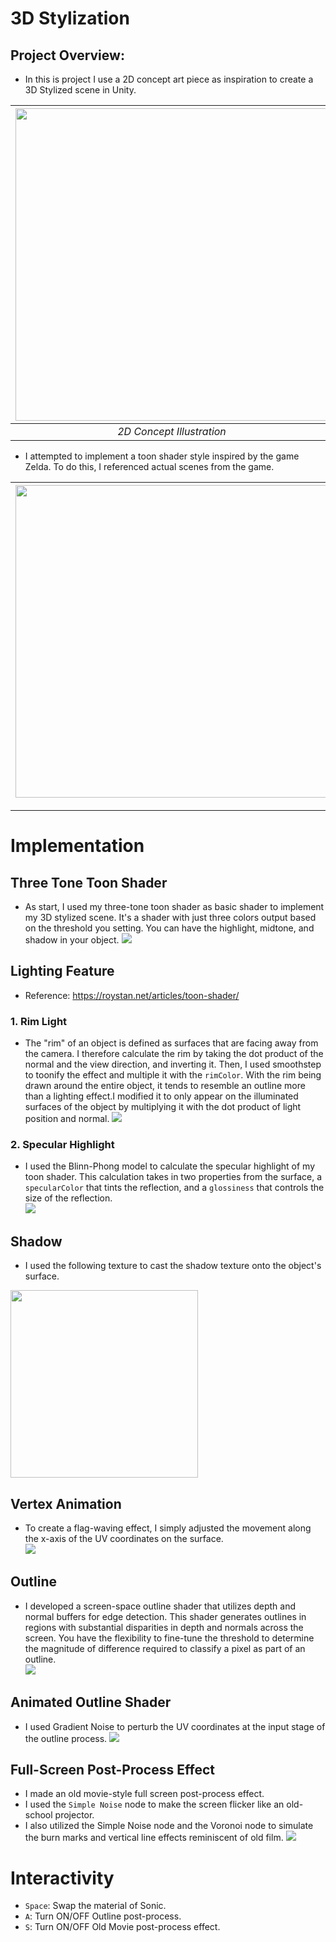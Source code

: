 # 3D Stylization

## Project Overview:
 - In this is project I use a 2D concept art piece as inspiration to create a 3D Stylized scene in Unity.

| <img width="500px" src=https://github.com/Jeff-Ling/hw04-stylization/blob/main/Images%20Resource/11.png>  | <img width="500px" src=https://github.com/Jeff-Ling/hw04-stylization/blob/main/Images%20Resource/14.gif> |
|:--:|:--:|
| *2D Concept Illustration* | *3D Stylized Scene in Unity* |

 - I attempted to implement a toon shader style inspired by the game Zelda. To do this, I referenced actual scenes from the game.

| <img width="500px" src=https://github.com/Jeff-Ling/hw04-stylization/blob/main/Images%20Resource/1.png>  | <img width="500px" src=https://github.com/Jeff-Ling/hw04-stylization/blob/main/Images%20Resource/10.png> |
|:--:|:--:|

---
# Implementation

## Three Tone Toon Shader
- As start, I used my three-tone toon shader as basic shader to implement my 3D stylized scene. It's a shader with just three colors output based on the threshold you setting. You can have the highlight, midtone, and shadow in your object.
 ![](https://github.com/Jeff-Ling/hw04-stylization/blob/main/Images%20Resource/4.png)

## Lighting Feature
 - Reference: https://roystan.net/articles/toon-shader/  

### 1. Rim Light
- The "rim" of an object is defined as surfaces that are facing away from the camera. I therefore calculate the rim by taking the dot product of the normal and the view direction, and inverting it. Then, I used smoothstep to toonify the effect and multiple it with the `rimColor`. With the rim being drawn around the entire object, it tends to resemble an outline more than a lighting effect.I modified it to only appear on the illuminated surfaces of the object by multiplying it with the dot product of light position and normal.
![](https://github.com/Jeff-Ling/hw04-stylization/blob/main/Images%20Resource/5.gif)

### 2. Specular Highlight
 - I used the Blinn-Phong model to calculate the specular highlight of my toon shader. This calculation takes in two properties from the surface, a `specularColor` that tints the reflection, and a `glossiness` that controls the size of the reflection.  
![](https://github.com/Jeff-Ling/hw04-stylization/blob/main/Images%20Resource/6.gif)

## Shadow
 - I used the following texture to cast the shadow texture onto the object's surface.  
<img width="300px" src=https://github.com/Jeff-Ling/hw04-stylization/blob/main/Assets/Textures/Shadow1.jpg>  

## Vertex Animation
 - To create a flag-waving effect, I simply adjusted the movement along the x-axis of the UV coordinates on the surface.  
![](https://github.com/Jeff-Ling/hw04-stylization/blob/main/Images%20Resource/7.gif)

## Outline
 - I developed a screen-space outline shader that utilizes depth and normal buffers for edge detection. This shader generates outlines in regions with substantial disparities in depth and normals across the screen. You have the flexibility to fine-tune the threshold to determine the magnitude of difference required to classify a pixel as part of an outline.  
![](https://github.com/Jeff-Ling/hw04-stylization/blob/main/Images%20Resource/9.gif)

## Animated Outline Shader
 - I used Gradient Noise to perturb the UV coordinates at the input stage of the outline process.
![](https://github.com/Jeff-Ling/hw04-stylization/blob/main/Images%20Resource/12.gif)

## Full-Screen Post-Process Effect
 - I made an old movie-style full screen post-process effect.
 - I used the `Simple Noise` node to make the screen flicker like an old-school projector.
 - I also utilized the Simple Noise node and the Voronoi node to simulate the burn marks and vertical line effects reminiscent of old film.
![](https://github.com/Jeff-Ling/hw04-stylization/blob/main/Images%20Resource/8.gif)

# Interactivity
* `Space`: Swap the material of Sonic.
* `A`: Turn ON/OFF Outline post-process.
* `S`: Turn ON/OFF Old Movie post-process effect.
